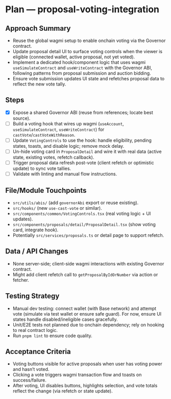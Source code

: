 # Plan — proposal-voting-integration

## Approach Summary
- Reuse the global wagmi setup to enable onchain voting via the Governor contract.
- Update proposal detail UI to surface voting controls when the viewer is eligible (connected wallet, active proposal, not yet voted).
- Implement a dedicated hook/component logic that uses wagmi `useSimulateContract` and `useWriteContract` with the Governor ABI, following patterns from proposal submission and auction bidding.
- Ensure vote submission updates UI state and refetches proposal data to reflect the new vote tally.

## Steps
- [x] Expose a shared Governor ABI (reuse from references; locate best source).
- [ ] Build a voting hook that wires up wagmi (`useAccount`, `useSimulateContract`, `useWriteContract`) for `castVote`/`castVoteWithReason`.
- [ ] Update `VotingControls` to use the hook: handle eligibility, pending states, toasts, and disable logic; remove mock delay.
- [ ] Un-hide voting card in `ProposalDetail` and wire it with real data (active state, existing votes, refetch callback).
- [ ] Trigger proposal data refresh post-vote (client refetch or optimistic update) to sync vote tallies.
- [ ] Validate with linting and manual flow instructions.

## File/Module Touchpoints
- `src/utils/abis/` (add `governorAbi` export or reuse existing).
- `src/hooks/` (new `use-cast-vote` or similar).
- `src/components/common/VotingControls.tsx` (real voting logic + UI updates).
- `src/components/proposals/detail/ProposalDetail.tsx` (show voting card, integrate hook).
- Potentially `src/services/proposals.ts` or detail page to support refetch.

## Data / API Changes
- None server-side; client-side wagmi interactions with existing Governor contract.
- Might add client refetch call to `getProposalByIdOrNumber` via action or fetcher.

## Testing Strategy
- Manual dev testing: connect wallet (with Base network) and attempt vote (simulate via test wallet or ensure safe guard). For now, ensure UI states handle disabled/ineligible cases gracefully.
- Unit/E2E tests not planned due to onchain dependency; rely on hooking to real contract logic.
- Run `pnpm lint` to ensure code quality.

## Acceptance Criteria
- Voting buttons visible for active proposals when user has voting power and hasn’t voted.
- Clicking a vote triggers wagmi transaction flow and toasts on success/failure.
- After voting, UI disables buttons, highlights selection, and vote totals reflect the change (via refetch or state update).

